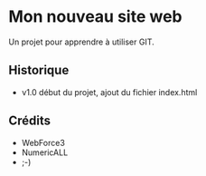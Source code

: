 # Mon nouveau site web

Un projet pour apprendre à utiliser GIT.

## Historique

* v1.0 début du projet, ajout du fichier index.html

## Crédits

* WebForce3
* NumericALL
* ;-)



